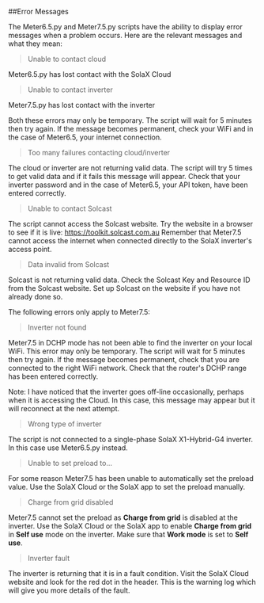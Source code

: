 ##Error Messages

The Meter6.5.py and Meter7.5.py scripts have the ability to display error messages when a problem occurs.
Here are the relevant messages and what they mean:

>Unable to contact cloud

Meter6.5.py has lost contact with the SolaX Cloud

>Unable to contact inverter

Meter7.5.py has lost contact with the inverter

Both these errors may only be temporary. The script will wait for 5 minutes then try again.
If the message becomes permanent, check your WiFi and in the case of Meter6.5, your internet connection.

>Too many failures contacting cloud/inverter

The cloud or inverter are not returning valid data. The script will try 5 times to get valid data and if it fails this message will appear.
Check that your inverter password and in the case of Meter6.5, your API token, have been entered correctly.

>Unable to contact Solcast

The script cannot access the Solcast website. Try the website in a browser to see if it is live: https://toolkit.solcast.com.au
Remember that Meter7.5 cannot access the internet when connected directly to the SolaX inverter's access point.

>Data invalid from Solcast

Solcast is not returning valid data. Check the Solcast Key and Resource ID from the Solcast website. Set up Solcast on the website if you have not already done so.

The following errors only apply to Meter7.5:

>Inverter not found

Meter7.5 in DCHP mode has not been able to find the inverter on your local WiFi. This error may only be temporary. The script will wait for 5 minutes then try again.
If the message becomes permanent, check that you are connected to the right WiFi network. Check that the router's DCHP range has been entered correctly.

Note: I have noticed that the inverter goes off-line occasionally, perhaps when it is accessing the Cloud. In this case, this message may appear but it will reconnect at the next attempt.

>Wrong type of inverter

The script is not connected to a single-phase SolaX X1-Hybrid-G4 inverter. In this case use Meter6.5.py instead.

>Unable to set preload to...

For some reason Meter7.5 has been unable to automatically set the preload value. Use the SolaX Cloud or the SolaX app to set the preload manually.

>Charge from grid disabled

Meter7.5 cannot set the preload as **Charge from grid** is disabled at the inverter. 
Use the SolaX Cloud or the SolaX app to enable **Charge from grid** in **Self use** mode on the inverter. Make sure that **Work mode** is set to **Self use**.  
 
>Inverter fault

The inverter is returning that it is in a fault condition. Visit the SolaX Cloud website and look for the red dot in the header. This is the warning log which will give you more details of the fault.

